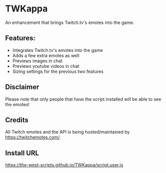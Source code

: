 # TWKappa
An enhancement that brings Twitch.tv's emotes into the game. 


## Features:
- Integrates Twitch.tv's emotes into the game
- Adds a few extra emotes as well
- Previews images in chat
- Previews youtube videos in chat
- Sizing settings for the previous two features

## Disclaimer

Please note that only people that have the script installed will be able to see the emotes!

## Credits
All Twitch emotes and the API is being hosted/maintained by https://twitchemotes.com/. 

## Install URL

https://the-west-scripts.github.io/TWKappa/script.user.js
